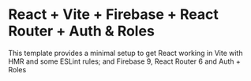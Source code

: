 # React + Vite + Firebase + React Router + Auth & Roles

This template provides a minimal setup to get React working in Vite with HMR and some ESLint rules; and Firebase 9, React Router 6 and Auth + Roles
